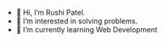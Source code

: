 - 👋 Hi, I’m Rushi Patel.
- 👀 I’m interested in solving problems.
- 🌱 I’m currently learning Web Development

